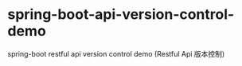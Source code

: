 # spring-boot-api-version-control-demo
spring-boot restful api version control demo (Restful Api 版本控制)
